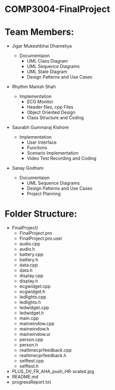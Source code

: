 # COMP3004-FinalProject
# Team Members:
  - Jigar Mukeshbhai Dhameliya
      - Documentaion 
        - UML Class Diagram
        - UML Sequence Diagrams
        - UML State Diagram
        - Design Patterns and Use Cases
             
  - Rhythm Manish Shah
      - Implementation
        - ECG Monitor
        - Header files, cpp Files
        - Object Oriented Design
        - Class Structure and Coding
          
  - Saurabh Gummaraj Kishore
     - Implementation
        - User Interface
        - Functions
        - Scenario Implementation
        - Video Test Recording and Coding
          
  - Sanay Godhani
      - Documentaion  
        - UML Sequence Diagrams
        - Design Patterns and Use Cases
        - Project Planning
           
# Folder Structure:
- FinalProject/
    - FinalProject.pro
    - FinalProject.pro.user
    - audio.cpp
    - audio.h
    - battery.cpp
    - battery.h
    - data.cpp
    - data.h
    - display.cpp
    - display.h
    - ecgwidget.cpp
    - ecgwidget.h
    - ledlights.cpp
    - ledlights.h
    - ledwidget.cpp
    - ledwidget.h
    - main.cpp
    - mainwindow.cpp
    - mainwindow.h
    - mainwindow.ui
    - person.cpp
    - person.h
    - realtimecprfeedback.cpp
    - realtimecprfeedback.h
    - selftest.cpp
    - selftest.h
- PLUS_DV_FR_AHA_push_HR-scaled.jpg
- README.md
- progressReport.txt

